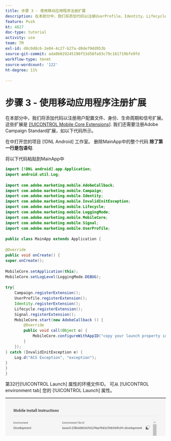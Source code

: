 ```yaml
---
title: 步骤 3 - 使用移动应用程序注册扩展
description: 在本部分中，我们将添加代码以注册UserProfile、Identity、Lifecycle和Signal扩展。
feature: Push
kt: 4827
doc-type: tutorial
activity: use
team: TM
exl-id: d8c0d8c6-2e04-4c27-b27a-d0de79dd953b
source-git-commit: ada0b029245190f53d58fa93c79c161719bfe9fd
workflow-type: tm+mt
source-wordcount: '122'
ht-degree: 11%

---
```


# 步骤 3 - 使用移动应用程序注册扩展

在本部分中，我们将添加代码以注册用户配置文件、身份、生命周期和信号扩展。 这些扩展是 [[!UICONTROL Mobile Core Extensions]](https://aep-sdks.gitbook.io/docs/using-mobile-extensions/mobile-core). 我们还需要注册Adobe Campaign Standard扩展，如以下代码所示。

在中打开您的项目 [!DNL Android] 工作室。 删除MainApp中的整个代码 **除了第一行是包语句**.

将以下代码粘贴到MainApp中

<!--
Removed `{.line-numbers}` below
-->

```java
import [!DNL android].app.Application;
import android.util.Log;

import com.adobe.marketing.mobile.AdobeCallback;
import com.adobe.marketing.mobile.Campaign;
import com.adobe.marketing.mobile.Identity;
import com.adobe.marketing.mobile.InvalidInitException;
import com.adobe.marketing.mobile.Lifecycle;
import com.adobe.marketing.mobile.LoggingMode;
import com.adobe.marketing.mobile.MobileCore;
import com.adobe.marketing.mobile.Signal;
import com.adobe.marketing.mobile.UserProfile;

public class MainApp extends Application {

@Override
public void onCreate() {
super.onCreate();

MobileCore.setApplication(this);
MobileCore.setLogLevel(LoggingMode.DEBUG);

try{
    Campaign.registerExtension();
    UserProfile.registerExtension();
    Identity.registerExtension();
    Lifecycle.registerExtension();
    Signal.registerExtension();
    MobileCore.start(new AdobeCallback () {
        @Override
        public void call(Object o) {
            MobileCore.configureWithAppID("copy your launch property id here");
        }
    });
} catch (InvalidInitException e) {
    Log.d("ACS Exception", "exception");
}
}
}
```

第32行[!UICONTROL  Launch] 属性的环境文件ID。 可从 [!UICONTROL environment tab] 您的 [!UICONTROL Launch] 属性。

![launch-id](assets/launch-id-property.PNG)
